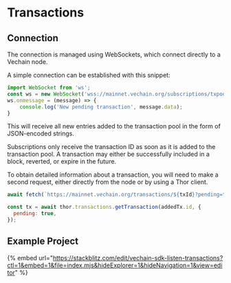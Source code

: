 # Transactions

## Connection

The connection is managed using WebSockets, which connect directly to a Vechain node.

A simple connection can be established with this snippet:

```js
import WebSocket from 'ws';
const ws = new WebSocket('wss://mainnet.vechain.org/subscriptions/txpool');
ws.onmessage = (message) => {
    console.log('New pending transaction', message.data);
}
```

This will receive all new entries added to the transaction pool in the form of JSON-encoded strings.

Subscriptions only receive the transaction ID as soon as it is added to the transaction pool. A transaction may either be successfully included in a block, reverted, or expire in the future.

To obtain detailed information about a transaction, you will need to make a second request, either directly from the node or by using a Thor client.

```js
await fetch(`https://mainnet.vechain.org/transactions/${txId}?pending=true`).then(res => res.json())
```

```js
const tx = await thor.transactions.getTransaction(addedTx.id, {
  pending: true,
});
```

## Example Project

{% embed url="https://stackblitz.com/edit/vechain-sdk-listen-transactions?ctl=1&embed=1&file=index.mjs&hideExplorer=1&hideNavigation=1&view=editor" %}
